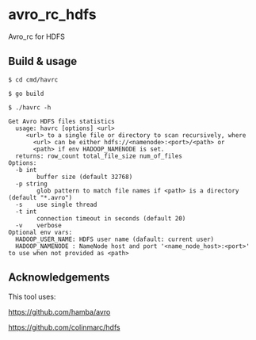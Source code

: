 # avro_rc_hdfs

Avro_rc for HDFS

## Build & usage

```commandline
$ cd cmd/havrc

$ go build

$ ./havrc -h

Get Avro HDFS files statistics
  usage: havrc [options] <url>
     <url> to a single file or directory to scan recursively, where
       <url> can be either hdfs://<namenode>:<port>/<path> or 
       <path> if env HADOOP_NAMENODE is set.
  returns: row_count total_file_size num_of_files
Options:
  -b int
        buffer size (default 32768)
  -p string
        glob pattern to match file names if <path> is a directory (default "*.avro")
  -s    use single thread
  -t int
        connection timeout in seconds (default 20)
  -v    verbose
Optional env vars:
  HADOOP_USER_NAME: HDFS user name (dafault: current user)
  HADOOP_NAMENODE : NameNode host and port '<name_node_host>:<port>' to use when not provided as <path>
```

## Acknowledgements

This tool uses:

https://github.com/hamba/avro

https://github.com/colinmarc/hdfs
